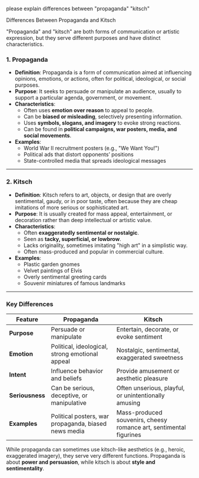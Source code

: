please explain differences between "propaganda" "kitsch"

Differences Between Propaganda and Kitsch

"Propaganda" and "kitsch" are both forms of communication or artistic expression, but they serve different purposes and have distinct characteristics.

### **1. Propaganda**
- **Definition**: Propaganda is a form of communication aimed at influencing opinions, emotions, or actions, often for political, ideological, or social purposes.
- **Purpose**: It seeks to persuade or manipulate an audience, usually to support a particular agenda, government, or movement.
- **Characteristics**:
  - Often uses **emotion over reason** to appeal to people.
  - Can be **biased or misleading**, selectively presenting information.
  - Uses **symbols, slogans, and imagery** to evoke strong reactions.
  - Can be found in **political campaigns, war posters, media, and social movements**.
- **Examples**:
  - World War II recruitment posters (e.g., "We Want You!")
  - Political ads that distort opponents’ positions
  - State-controlled media that spreads ideological messages

---

### **2. Kitsch**
- **Definition**: Kitsch refers to art, objects, or design that are overly sentimental, gaudy, or in poor taste, often because they are cheap imitations of more serious or sophisticated art.
- **Purpose**: It is usually created for mass appeal, entertainment, or decoration rather than deep intellectual or artistic value.
- **Characteristics**:
  - Often **exaggeratedly sentimental or nostalgic**.
  - Seen as **tacky, superficial, or lowbrow**.
  - Lacks originality, sometimes imitating "high art" in a simplistic way.
  - Often mass-produced and popular in commercial culture.
- **Examples**:
  - Plastic garden gnomes
  - Velvet paintings of Elvis
  - Overly sentimental greeting cards
  - Souvenir miniatures of famous landmarks

---

### **Key Differences**
| Feature       | Propaganda | Kitsch |
|--------------|------------|---------|
| **Purpose**  | Persuade or manipulate | Entertain, decorate, or evoke sentiment |
| **Emotion**  | Political, ideological, strong emotional appeal | Nostalgic, sentimental, exaggerated sweetness |
| **Intent**   | Influence behavior and beliefs | Provide amusement or aesthetic pleasure |
| **Seriousness** | Can be serious, deceptive, or manipulative | Often unserious, playful, or unintentionally amusing |
| **Examples** | Political posters, war propaganda, biased news media | Mass-produced souvenirs, cheesy romance art, sentimental figurines |

While propaganda can sometimes use kitsch-like aesthetics (e.g., heroic, exaggerated imagery), they serve very different functions. Propaganda is about **power and persuasion**, while kitsch is about **style and sentimentality**.
